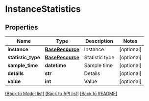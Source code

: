 # InstanceStatistics

## Properties
Name | Type | Description | Notes
------------ | ------------- | ------------- | -------------
**instance** | [**BaseResource**](BaseResource.md) | Instance | [optional] 
**statistic_type** | [**BaseResource**](BaseResource.md) | Statistic type | [optional] 
**sample_time** | **datetime** | Sample time | [optional] 
**details** | **str** | Details | [optional] 
**value** | **int** | Value | [optional] 

[[Back to Model list]](../README.md#documentation-for-models) [[Back to API list]](../README.md#documentation-for-api-endpoints) [[Back to README]](../README.md)


